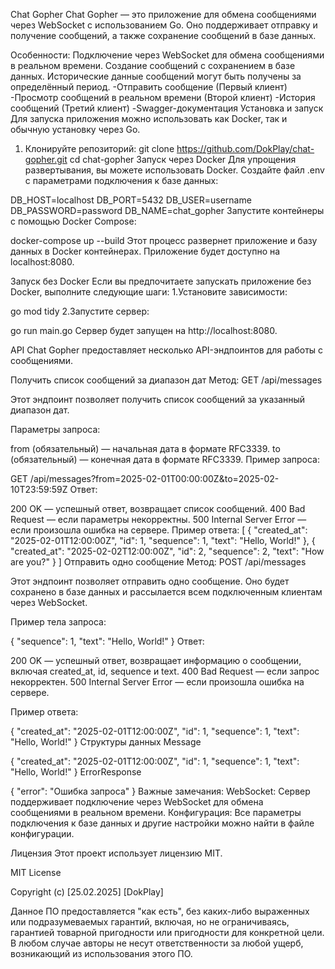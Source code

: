 Chat Gopher
Chat Gopher — это приложение для обмена сообщениями через WebSocket с использованием Go. Оно поддерживает отправку и получение сообщений, а также сохранение сообщений в базе данных.

Особенности:
Подключение через WebSocket для обмена сообщениями в реальном времени.
Создание сообщений с сохранением в базе данных.
Исторические данные сообщений могут быть получены за определённый период. -Отправить сообщение (Первый клиент) -Просмотр сообщений в реальном времени (Второй клиент) -История сообщений (Третий клиент) -Swagger-документация
Установка и запуск
Для запуска приложения можно использовать как Docker, так и обычную установку через Go.

1. Клонируйте репозиторий:
git clone https://github.com/DokPlay/chat-gopher.git
cd chat-gopher
Запуск через Docker Для упрощения развертывания, вы можете использовать Docker.
Создайте файл .env с параметрами подключения к базе данных:

DB_HOST=localhost
DB_PORT=5432
DB_USER=username
DB_PASSWORD=password
DB_NAME=chat_gopher
Запустите контейнеры с помощью Docker Compose:

docker-compose up --build
Этот процесс развернет приложение и базу данных в Docker контейнерах. Приложение будет доступно на localhost:8080.

Запуск без Docker Если вы предпочитаете запускать приложение без Docker, выполните следующие шаги:
1.Установите зависимости:

go mod tidy
2.Запустите сервер:

go run main.go
Сервер будет запущен на http://localhost:8080.

API
Chat Gopher предоставляет несколько API-эндпоинтов для работы с сообщениями.

Получить список сообщений за диапазон дат
Метод: GET /api/messages

Этот эндпоинт позволяет получить список сообщений за указанный диапазон дат.

Параметры запроса:

from (обязательный) — начальная дата в формате RFC3339.
to (обязательный) — конечная дата в формате RFC3339.
Пример запроса:

GET /api/messages?from=2025-02-01T00:00:00Z&to=2025-02-10T23:59:59Z
Ответ:

200 OK — успешный ответ, возвращает список сообщений.
400 Bad Request — если параметры некорректны.
500 Internal Server Error — если произошла ошибка на сервере.
Пример ответа:
[
  {
    "created_at": "2025-02-01T12:00:00Z",
    "id": 1,
    "sequence": 1,
    "text": "Hello, World!"
  },
  {
    "created_at": "2025-02-02T12:00:00Z",
    "id": 2,
    "sequence": 2,
    "text": "How are you?"
  }
]
Отправить одно сообщение Метод: POST /api/messages

Этот эндпоинт позволяет отправить одно сообщение. Оно будет сохранено в базе данных и рассылается всем подключенным клиентам через WebSocket.

Пример тела запроса:

{
  "sequence": 1,
  "text": "Hello, World!"
}
Ответ:

200 OK — успешный ответ, возвращает информацию о сообщении, включая created_at, id, sequence и text.
400 Bad Request — если запрос некорректен.
500 Internal Server Error — если произошла ошибка на сервере.

Пример ответа:

{
  "created_at": "2025-02-01T12:00:00Z",
  "id": 1,
  "sequence": 1,
  "text": "Hello, World!"
}
Структуры данных Message

{
  "created_at": "2025-02-01T12:00:00Z",
  "id": 1,
  "sequence": 1,
  "text": "Hello, World!"
}
ErrorResponse

{
  "error": "Ошибка запроса"
}
Важные замечания: WebSocket: Сервер поддерживает подключение через WebSocket для обмена сообщениями в реальном времени. Конфигурация: Все параметры подключения к базе данных и другие настройки можно найти в файле конфигурации.

Лицензия Этот проект использует лицензию MIT.

MIT License

Copyright (c) [25.02.2025] [DokPlay]

Данное ПО предоставляется "как есть", без каких-либо выраженных или подразумеваемых гарантий, включая, но не ограничиваясь, гарантией товарной пригодности или пригодности для конкретной цели. В любом случае авторы не несут ответственности за любой ущерб, возникающий из использования этого ПО.